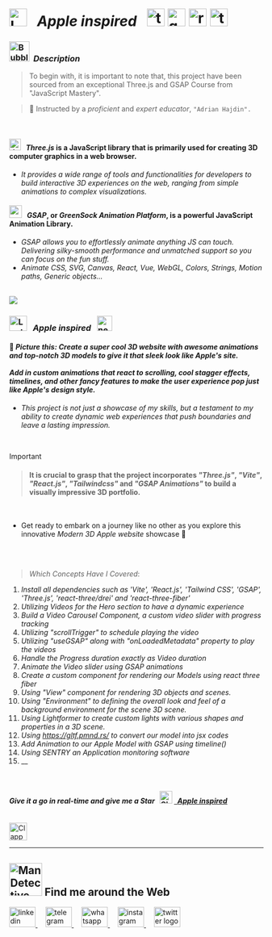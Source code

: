 # <img src="https://raw.githubusercontent.com/Tarikul-Islam-Anik/Telegram-Animated-Emojis/main/Objects/Laptop.webp" alt="Laptop" width="35" /> &nbsp; _Apple inspired_ &nbsp; <img src="https://skillicons.dev/icons?i=threejs" height="35" alt="threejs logo"  /> <img src="https://github.com/ShahramShakiba/GSAP-Crash-Course/assets/110089830/951ee96c-0849-4c2a-bcd1-4f108fe53d5a" height="35" alt="gsap logo"  /> <img src="https://skillicons.dev/icons?i=react" height="35" alt="react logo"  />  <img src="https://skillicons.dev/icons?i=tailwind" height="35" alt="tailwindcss logo"  />

<!----------------------------------------- Description ---------------------------------------->
### <img src="https://raw.githubusercontent.com/Tarikul-Islam-Anik/Animated-Fluent-Emojis/master/Emojis/Symbols/Bubbles.png" alt="Bubbles" width="40" height="40" />&nbsp; _Description_

> To begin with, it is important to note that, this project have been sourced from an exceptional Three.js and GSAP Course from "JavaScript Mastery". <br/>
 
> 👤 Instructed by a _proficient_ and _expert educator_, ` "Adrian Hajdin". `

<br/>
 
#### <img src="https://skillicons.dev/icons?i=threejs" height="23" alt="threejs logo"/> &nbsp;  _Three.js_ is a JavaScript library that is primarily used for creating 3D computer graphics in a web browser.
- _It provides a wide range of tools and functionalities for developers to build interactive 3D experiences on the web, ranging from simple animations to complex visualizations._

#### <img src="https://github.com/ShahramShakiba/GSAP-Crash-Course/assets/110089830/951ee96c-0849-4c2a-bcd1-4f108fe53d5a" height="25" alt="gsap logo"/> &nbsp;  _GSAP_, or _GreenSock Animation Platform_, is a powerful JavaScript Animation Library.
-  _GSAP allows you to effortlessly animate anything JS can touch. Delivering silky-smooth performance and unmatched support so you can focus on the fun stuff._
-  _Animate CSS, SVG, Canvas, React, Vue, WebGL, Colors, Strings, Motion paths, Generic objects..._
<br/> 



<img src="https://user-images.githubusercontent.com/73097560/115834477-dbab4500-a447-11eb-908a-139a6edaec5c.gif">

<br/>

<!--===================== Apple inspired =============================-->
### <img src="https://raw.githubusercontent.com/Tarikul-Islam-Anik/Telegram-Animated-Emojis/main/Objects/Laptop.webp" alt="Laptop" width="35" height="30"  /> &nbsp; _Apple inspired_  &nbsp; <img src="https://skillicons.dev/icons?i=threejs" height="30" alt="nextjs logo"  />

 #### 🧩 _Picture this: Create a super cool 3D website with awesome animations and top-notch 3D models to give it that sleek look like Apple's site._ <br/><br/> _Add in custom animations that react to scrolling, cool stagger effects, timelines, and other fancy features to make the user experience pop just like Apple's design style._
- _This project is not just a showcase of my skills, but a testament to my ability to create dynamic web experiences that push boundaries and leave a lasting impression._ 

 <br/>

> [!IMPORTANT]
>> #### It is crucial to grasp that the project incorporates _"Three.js"_, _"Vite"_, _"React.js"_, _"Tailwindcss"_ and _"GSAP Animations"_ to build a visually impressive 3D portfolio.

  <br/>

- Get ready to embark on a journey like no other as you explore this innovative _Modern 3D Apple website_ showcase 🤩 

<br/><br/>

> _Which Concepts Have I Covered_: 
01. _Install all dependencies such as 'Vite', 'React.js', 'Tailwind CSS', 'GSAP', 'Three.js', 'react-three/drei' and 'react-three-fiber'_
02. _Utilizing Videos for the Hero section to have a dynamic experience_
03. _Build a Video Carousel Component, a custom video slider with progress tracking_
04. _Utilizing "scrollTrigger" to schedule playing the video_
05. _Utilizing "useGSAP" along with "onLoadedMetadata" property to play the videos_
06. _Handle the Progress duration exactly as Video duration_
07. _Animate the Video slider using GSAP animations_
08. _Create a custom component for rendering our Models using react three fiber_
09. _Using "View" component for rendering 3D objects and scenes._
10. _Using "Environment" to defining the overall look and feel of a background environment for the scene 3D scene._
11. _Using Lightformer to create custom lights with various shapes and properties in a 3D scene._
12. _Using https://gltf.pmnd.rs/ to convert our model into jsx codes_
13. _Add Animation to our Apple Model with GSAP using timeline()_
14. _Using SENTRY an Application monitoring software_
15. __
 
<br/>


<!-------- I developed a website resembling Apple's iPhone 15 Pro page useing React, Three.js, and GSAP.

It attracted a good number of visitors, around ... and performed really well, loading in just ... seconds. The click-through rate was about ..., showing that people were engaging with the content.-------->


<!-------- try it live -------->
#### _Give it a go in real-time and give me a Star_ &nbsp; <img src="https://raw.githubusercontent.com/Tarikul-Islam-Anik/Animated-Fluent-Emojis/master/Emojis/Travel%20and%20places/Glowing%20Star.png" alt="Glowing Star" width="25"  /> <a href="" target="_blank"> &nbsp; _Apple inspired_ </a> 

<br/>

<!--------- Video --------->
<img src="https://raw.githubusercontent.com/Tarikul-Islam-Anik/Telegram-Animated-Emojis/main/Objects/Clapper%20Board.webp" alt="Clapper Board" width="35" />


  <br/> 

***

<!--======================= Social Media ===========================-->
 ## <img src="https://raw.githubusercontent.com/Tarikul-Islam-Anik/Animated-Fluent-Emojis/master/Emojis/People%20with%20professions/Man%20Detective%20Light%20Skin%20Tone.png" alt="Man Detective Light Skin Tone" width="65" /> Find me around the Web  
<a href="https://www.linkedin.com/in/shahramshakiba/" target="_blank">
    <img src="https://raw.githubusercontent.com/maurodesouza/profile-readme-generator/master/src/assets/icons/social/linkedin/default.svg" width="52" height="40" alt="linkedin logo"  />
  </a> &nbsp;&nbsp;&nbsp;
  <a href="https://t.me/ShahramShakibaa" target="_blank">
    <img src="https://raw.githubusercontent.com/maurodesouza/profile-readme-generator/master/src/assets/icons/social/telegram/default.svg" width="52" height="40" alt="telegram logo"  />
  </a> &nbsp;&nbsp;&nbsp;
  <a href="https://wa.me/message/LM2IMM3ABZ7ZM1" target="_blank">
    <img src="https://raw.githubusercontent.com/maurodesouza/profile-readme-generator/master/src/assets/icons/social/whatsapp/default.svg" width="52" height="40" alt="whatsapp logo"  />
  </a> &nbsp;&nbsp;&nbsp;
  <a href="https://instagram.com/shahram.shakibaa?igshid=MzNlNGNkZWQ4Mg==" target="_blank">
    <img src="https://raw.githubusercontent.com/maurodesouza/profile-readme-generator/master/src/assets/icons/social/instagram/default.svg" width="52" height="40" alt="instagram logo"  />
  </a> &nbsp;&nbsp;&nbsp;
  <a href="https://twitter.com/ShahramShakibaa" target="_blank">
    <img src="https://raw.githubusercontent.com/maurodesouza/profile-readme-generator/master/src/assets/icons/social/twitter/default.svg" width="52" height="40" alt="twitter logo"  />
  </a>
